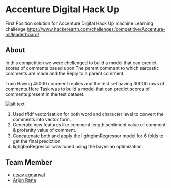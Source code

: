 # Accenture Digital Hack Up
First Position solution for Accenture Digital Hack Up machine Learning challenge
https://www.hackerearth.com/challenges/competitive/Accenture-ml/leaderboard/

## About 
In this competition we were chellenged to build a model that can predict scores of comments based upon The parent comment to which sarcastic comments are made and the Reply to a parent comment.

Train Having 45000 comment replies and the test set having 30000 rows of comments.Here Task was to build a model that can predict scores of comments present in the test dataset.


![alt text](https://github.com/lucky630/ML-Challenges/blob/master/Accenture%20Digital%20Hack%20Up/data/CommentScorerDiagram.png)

1. Used tfidf vectorization for both word and character level to convert the comments into vector form.
2. Generate new features like comment length,sentiment value of comment & profanity value of comment.
3. Concatenate both and apply the lightgbmRegressor model for 6 folds to get the final prediction
4. lighgbmRegressor was tuned using the bayesian optimization.

## Team Member
- [utsav aggarwal](https://github.com/utsav1)
- [Arjun Rana](https://github.com/monsterspy)
